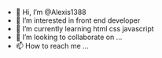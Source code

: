 - 👋 Hi, I’m @Alexis1388
- 👀 I’m interested in front end developer
- 🌱 I’m currently learning html css javascript
- 💞️ I’m looking to collaborate on ...
- 📫 How to reach me ...

<!---
Alexis1388/Alexis1388 is a ✨ special ✨ repository because its `README.md` (this file) appears on your GitHub profile.
You can click the Preview link to take a look at your changes.
--->
